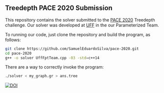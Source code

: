 ## Treedepth PACE 2020 Submission

This repository contains the solver submitted to the [PACE 2020](https://pacechallenge.org/2020/td/) Treedepth challenge. Our solver was developed at [UFF](http://www.uff.br/) in the our Parameterized Team.

To running our code, just clone the repository and build the program, as follows:

```bash
git clone https://github.com/SamuelEduardoSilva/pace-2020.git
cd pace-2020
g++ -o solver UffFptTeam.cpp -03 -std=c++14
```
There are a way to correctly invoke the program:

```bash
./solver < my_graph.gr > ans.tree
```

[![DOI](https://zenodo.org/badge/DOI/10.5281/zenodo.3872029.svg)](https://doi.org/10.5281/zenodo.3872029)
